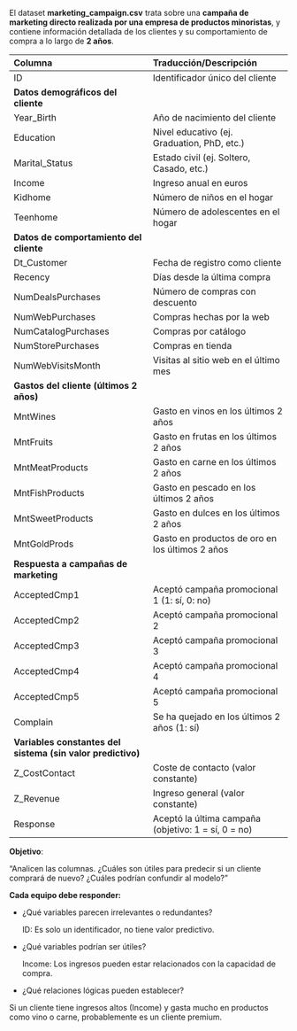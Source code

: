 El dataset **marketing\_campaign.csv** trata sobre una **campaña de marketing directo realizada por una empresa de productos minoristas**, y contiene información detallada de los clientes y su comportamiento de compra a lo largo de **2 años**.

| Columna | Traducción/Descripción |
| :---- | :---- |
| ID | Identificador único del cliente |
| **Datos demográficos del cliente** |  |
| Year\_Birth | Año de nacimiento del cliente |
| Education | Nivel educativo (ej. Graduation, PhD, etc.) |
| Marital\_Status | Estado civil (ej. Soltero, Casado, etc.) |
| Income | Ingreso anual en euros |
| Kidhome | Número de niños en el hogar |
| Teenhome | Número de adolescentes en el hogar |
| **Datos de comportamiento del cliente** |  |
| Dt\_Customer | Fecha de registro como cliente |
| Recency | Días desde la última compra |
| NumDealsPurchases | Número de compras con descuento |
| NumWebPurchases | Compras hechas por la web |
| NumCatalogPurchases | Compras por catálogo |
| NumStorePurchases | Compras en tienda |
| NumWebVisitsMonth | Visitas al sitio web en el último mes |
| **Gastos del cliente (últimos 2 años)** |  |
| MntWines | Gasto en vinos en los últimos 2 años |
| MntFruits | Gasto en frutas en los últimos 2 años |
| MntMeatProducts | Gasto en carne en los últimos 2 años |
| MntFishProducts | Gasto en pescado en los últimos 2 años |
| MntSweetProducts | Gasto en dulces en los últimos 2 años |
| MntGoldProds | Gasto en productos de oro en los últimos 2 años |
| **Respuesta a campañas de marketing** |  |
| AcceptedCmp1 | Aceptó campaña promocional 1 (1: sí, 0: no) |
| AcceptedCmp2 | Aceptó campaña promocional 2 |
| AcceptedCmp3 | Aceptó campaña promocional 3 |
| AcceptedCmp4 | Aceptó campaña promocional 4 |
| AcceptedCmp5 | Aceptó campaña promocional 5 |
| Complain | Se ha quejado en los últimos 2 años (1: sí) |
| **Variables constantes del sistema (sin valor predictivo)** |  |
| Z\_CostContact | Coste de contacto (valor constante) |
| Z\_Revenue | Ingreso general (valor constante) |
| Response | Aceptó la última campaña (objetivo: 1 \= sí, 0 \= no) |

**Objetivo**:

“Analicen las columnas. ¿Cuáles son útiles para predecir si un cliente comprará de nuevo? ¿Cuáles podrían confundir al modelo?”

**Cada equipo debe responder:**

* ¿Qué variables parecen irrelevantes o redundantes?

  ID: Es solo un identificador, no tiene valor predictivo.

* ¿Qué variables podrían ser útiles?

  Income: 	Los ingresos pueden estar relacionados con la capacidad de compra.

* ¿Qué relaciones lógicas pueden establecer?

Si un cliente tiene ingresos altos (Income) y gasta mucho en productos como vino o carne, probablemente es un cliente premium.


